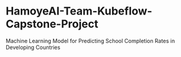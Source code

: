 # HamoyeAI-Team-Kubeflow-Capstone-Project
Machine Learning Model for Predicting School Completion Rates in Developing Countries
